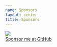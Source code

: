 ```yaml
---
name: Sponsors
layout: center
title: Sponsors
---
```


<div class="h-100">
  <div class="object-contain h-full of-hidden">
    <a target="_blank" href="https://github.com/sponsors/vivekpal1">
      <img class="max-h-full" src="#" />
    </a>
  </div>
</div>

<div class="text-center text-xs mt-2">
  <a 
    class="bg-pink6 hover:bg-pink7 px4 py1.5 rounded-full border-none! shadow inline-flex items-center gap1 transition" 
    href="https://github.com/sponsors/vivekpal1" target="_blank">
    <div class="i-carbon-favorite-filled inline-block" />
    <div class="inline-block translate-y-0.3">Sponsor me at GitHub</div>
  </a>
</div>
